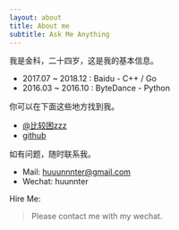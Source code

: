 ```yaml
---
layout: about
title: About me
subtitle: Ask Me Anything
---
```


我是金科，二十四岁，这是我的基本信息。

- 2017.07 ~ 2018.12 : Baidu - C++ / Go
- 2016.03 ~ 2016.10 : ByteDance - Python

你可以在下面这些地方找到我。

- [@比较困zzz](http://weibo.com/u/3105994941)
- [github](https://github.com/yichenluan/yichenluan.github.io)

如有问题，随时联系我。

- Mail: huuunnnter@gmail.com
- Wechat: huunnter

Hire Me:

> Please contact me with my wechat.
